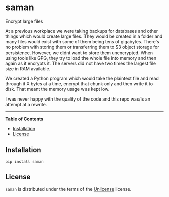 # saman

Encrypt large files

At a previous workplace we were taking backups for databases and other things which would create large files. They would be created in a folder and many files would exist with some of them being tens of gigabytes. There's no problem with storing them or transferring them to S3 object storage for persistence. However, we didnt want to store them unencrypted. When using tools like GPG, they try to load the whole file into memory and then again as it encrypts it. The servers did not have two times the largest file size in RAM available. 

We created a Python program which would take the plaintext file and read through it X bytes at a time, encrypt that chunk only and then write it to disk. That meant the memory usage was kept low.

I was never happy with the quality of the code and this repo was/is an attempt at a rewrite.

-----

**Table of Contents**

- [Installation](#installation)
- [License](#license)

## Installation

```console
pip install saman
```

## License

`saman` is distributed under the terms of the [Unlicense](https://spdx.org/licenses/Unlicense.html) license.
